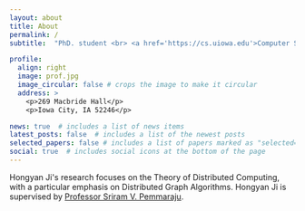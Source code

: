 ```yaml
---
layout: about
title: About
permalink: /
subtitle:  "PhD. student <br> <a href='https://cs.uiowa.edu'>Computer Science</a> | The University of Iowa"

profile:
  align: right
  image: prof.jpg
  image_circular: false # crops the image to make it circular
  address: >
    <p>269 Macbride Hall</p>
    <p>Iowa City, IA 52246</p>

news: true  # includes a list of news items
latest_posts: false  # includes a list of the newest posts
selected_papers: false # includes a list of papers marked as "selected={true}"
social: true  # includes social icons at the bottom of the page
---
```


Hongyan Ji's research focuses on the Theory of Distributed Computing, with a particular emphasis on Distributed Graph Algorithms. Hongyan Ji is supervised by [Professor Sriram V. Pemmaraju](https://homepage.cs.uiowa.edu/~sriram/). 

 

